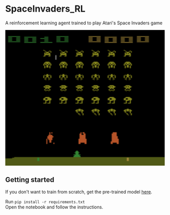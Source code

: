 # SpaceInvaders_RL
A reinforcement learning agent trained to play Atari's Space Invaders game  

![Screen](SpaceInvaderRL/screenshots/screen.png)


## Getting started
If you don't want to train from scratch, get the pre-trained model [here](https://drive.google.com/drive/folders/1-3jFkOGkaJkbFfAx7PBkS6QJp8ve1i1q?usp=sharing).

Run ```pip install -r requirements.txt ```  
Open the notebook and follow the instructions.
